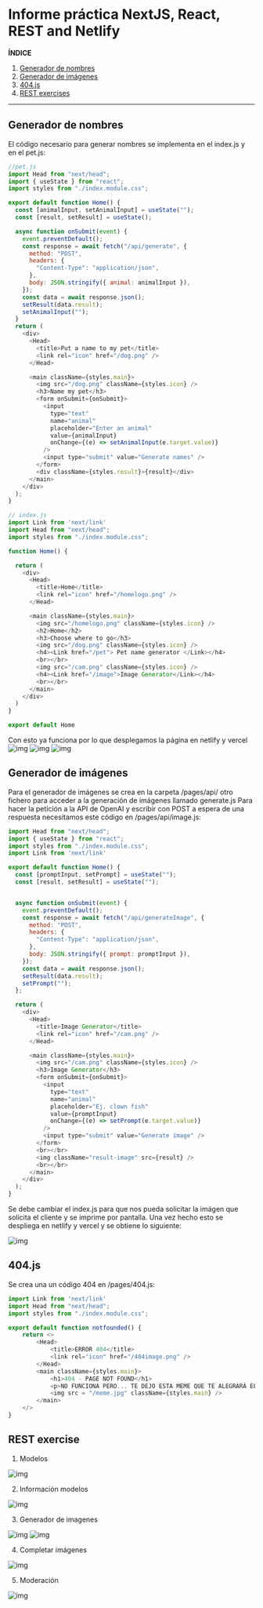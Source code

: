 # Informe práctica NextJS, React, REST and Netlify
  
**ÍNDICE**
1. [Generador de nombres](#indice1)
2. [Generador de imágenes](#indice2)
3. [404.js](#indice3)
4. [REST exercises](#indice4)

***
## Generador de nombres <a name="indice1"></a>
El código necesario para generar nombres se implementa en el index.js y en el pet.js:

```js
//pet.js
import Head from "next/head";
import { useState } from "react";
import styles from "./index.module.css";

export default function Home() {
  const [animalInput, setAnimalInput] = useState("");
  const [result, setResult] = useState();

  async function onSubmit(event) {
    event.preventDefault();
    const response = await fetch("/api/generate", {
      method: "POST",
      headers: {
        "Content-Type": "application/json",
      },
      body: JSON.stringify({ animal: animalInput }),
    });
    const data = await response.json();
    setResult(data.result);
    setAnimalInput("");
  }
  return (
    <div>
      <Head>
        <title>Put a name to my pet</title>
        <link rel="icon" href="/dog.png" />
      </Head>

      <main className={styles.main}>
        <img src="/dog.png" className={styles.icon} />
        <h3>Name my pet</h3>
        <form onSubmit={onSubmit}>
          <input
            type="text"
            name="animal"
            placeholder="Enter an animal"
            value={animalInput}
            onChange={(e) => setAnimalInput(e.target.value)}
          />
          <input type="submit" value="Generate names" />
        </form>
        <div className={styles.result}>{result}</div>
      </main>
    </div>
  );
}
```

```js
// index.js
import Link from 'next/link'
import Head from "next/head";
import styles from "./index.module.css";

function Home() {

  return (
    <div>
      <Head>
        <title>Home</title>
        <link rel="icon" href="/homelogo.png" />
      </Head>

      <main className={styles.main}>
        <img src="/homelogo.png" className={styles.icon} />
        <h2>Home</h2>
        <h3>Choose where to go</h3>
        <img src="/dog.png" className={styles.icon} />
        <h4><Link href="/pet"> Pet name generator </Link></h4>
        <br></br>
        <img src="/cam.png" className={styles.icon} />
        <h4><Link href="/image">Image Generator</Link></h4>
        <br></br>
      </main>
    </div>
  )
}

export default Home
```

Con esto ya funciona por lo que desplegamos la página en netlify y vercel
![img](./pages/public/netlify.png)
![img](./pages/public/vercel.png)
![img](./pages/public/names.png)

## Generador de imágenes <a name="indice2"></a>
Para el generador de imágenes se crea en la carpeta /pages/api/ otro fichero para acceder a la generación de imágenes llamado generate.js Para hacer la petición a la API de OpenAI y escribir con POST a espera de una respuesta necesitamos este código en /pages/api/image.js:

```js
import Head from "next/head";
import { useState } from "react";
import styles from "./index.module.css";
import Link from 'next/link'

export default function Home() {
  const [promptInput, setPrompt] = useState("");
  const [result, setResult] = useState("");


  async function onSubmit(event) {
    event.preventDefault();
    const response = await fetch("/api/generateImage", {
      method: "POST",
      headers: {
        "Content-Type": "application/json",
      },
      body: JSON.stringify({ prompt: promptInput }),
    });
    const data = await response.json();
    setResult(data.result);
    setPrompt("");
  };

  return (
    <div>
      <Head>
        <title>Image Generator</title>
        <link rel="icon" href="/cam.png" />
      </Head>

      <main className={styles.main}>
        <img src="/cam.png" className={styles.icon} />
        <h3>Image Generator</h3>
        <form onSubmit={onSubmit}>
          <input
            type="text"
            name="animal"
            placeholder="Ej. clown fish"
            value={promptInput}
            onChange={(e) => setPrompt(e.target.value)}
          />
          <input type="submit" value="Generate image" />
        </form>
        <br></br>
        <img className="result-image" src={result} />
        <br></br>
      </main>
    </div>
  );
}
```
Se debe cambiar el index.js para que nos pueda solicitar la imágen que solicita el cliente y se imprime por pantalla. Una vez hecho esto se despliega en netlify y vercel y se obtiene lo siguiente:

![img](./pages/public/imagenes.png)

## 404.js <a name="indice3"></a>

Se crea una un código 404 en /pages/404.js:

```js
import Link from 'next/link'
import Head from "next/head";
import styles from "./index.module.css";

export default function notfounded() {
    return <>
        <Head>
            <title>ERROR 404</title>
            <link rel="icon" href="/404image.png" />
        </Head>
        <main className={styles.main}>
            <h1>404 - PAGE NOT FOUND</h1>
            <p>NO FUNCIONA PERO... TE DEJO ESTA MEME QUE TE ALEGRARÁ EL DÍA</p>
            <img src = "/meme.jpg" className={styles.main} />
        </main>
    </>
}
```

## REST exercise <a name="indice4"></a>

1. Modelos

![img](./pages/public/ej1.png)

2. Información modelos

![img](./pages/public/ej2.png)

3. Generador de imagenes

![img](./pages/public/ej3.png)
![img](./pages/public/castor.png)

4. Completar imágenes

![img](./pages/public/ej4.png)

5. Moderación 

![img](./pages/public/ej5.png)